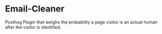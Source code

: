 # Email-Cleaner
Posthog Plugin that weighs the probability a page visitor is an actual human after the visitor is identified.
